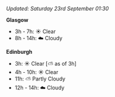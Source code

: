 *Updated: Saturday 23rd September 01:30*

**Glasgow**

* 3h - 7h: :sunny: Clear
* 8h - 14h: :cloud: Cloudy

**Edinburgh**

* 3h: :sunny: Clear [:partly_sunny: as of 3h]
* 4h - 10h: :sunny: Clear
* 11h: :partly_sunny: Partly Cloudy
* 12h - 14h: :cloud: Cloudy

